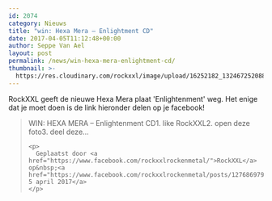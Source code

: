 ```yaml
---
id: 2074
category: Nieuws
title: "win: Hexa Mera – Enlightment CD"
date: 2017-04-05T11:12:48+00:00
author: Seppe Van Ael
layout: post
permalink: /news/win-hexa-mera-enlightment-cd/
thumbnail: >-
  https://res.cloudinary.com/rockxxl/image/upload/16252182_1324672520889098_3477984979230228662_o.jpg
---
```

RockXXL geeft de nieuwe Hexa Mera plaat 'Enlightenment' weg. Het enige dat je moet doen is de link hieronder delen op je facebook!

<div id="fb-root">
</div>



<div class="fb-post" data-href="https://www.facebook.com/rockxxlrockenmetal/photos/a.482300361845827.1073741827.163891360353397/1276869799055542/?type=3&theater" data-width="500">
  <blockquote cite="https://www.facebook.com/rockxxlrockenmetal/posts/1276869799055542:0" class="fb-xfbml-parse-ignore">
    <p>
      WIN: HEXA MERA – Enlightenment CD1. like RockXXL2. open deze foto3. deel deze&#8230;
    </p>
    
    <p>
      Geplaatst door <a href="https://www.facebook.com/rockxxlrockenmetal/">RockXXL</a> op&nbsp;<a href="https://www.facebook.com/rockxxlrockenmetal/posts/1276869799055542:0">woensdag 5 april 2017</a>
    </p>
  </blockquote>
</div>